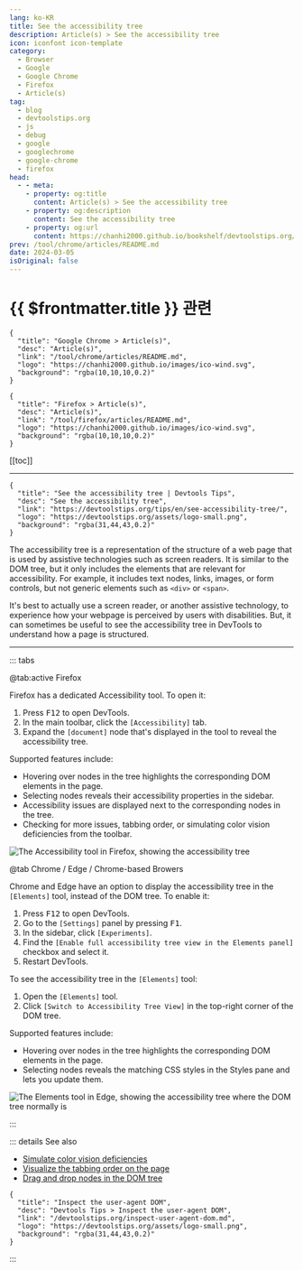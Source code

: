 ```yaml
---
lang: ko-KR
title: See the accessibility tree
description: Article(s) > See the accessibility tree
icon: iconfont icon-template
category: 
  - Browser
  - Google
  - Google Chrome
  - Firefox
  - Article(s)
tag: 
  - blog
  - devtoolstips.org
  - js
  - debug
  - google
  - googlechrome
  - google-chrome
  - firefox
head:
  - - meta:
    - property: og:title
      content: Article(s) > See the accessibility tree
    - property: og:description
      content: See the accessibility tree
    - property: og:url
      content: https://chanhi2000.github.io/bookshelf/devtoolstips.org/see-accessibility-tree.html
prev: /tool/chrome/articles/README.md
date: 2024-03-05
isOriginal: false
---
```


# {{ $frontmatter.title }} 관련

```component VPCard
{
  "title": "Google Chrome > Article(s)",
  "desc": "Article(s)",
  "link": "/tool/chrome/articles/README.md",
  "logo": "https://chanhi2000.github.io/images/ico-wind.svg",
  "background": "rgba(10,10,10,0.2)"
}
```

```component VPCard
{
  "title": "Firefox > Article(s)",
  "desc": "Article(s)",
  "link": "/tool/firefox/articles/README.md",
  "logo": "https://chanhi2000.github.io/images/ico-wind.svg",
  "background": "rgba(10,10,10,0.2)"
}
```

[[toc]]

---

```component VPCard
{
  "title": "See the accessibility tree | Devtools Tips",
  "desc": "See the accessibility tree",
  "link": "https://devtoolstips.org/tips/en/see-accessibility-tree/",
  "logo": "https://devtoolstips.org/assets/logo-small.png",
  "background": "rgba(31,44,43,0.2)"
}
```

The accessibility tree is a representation of the structure of a web page that is used by assistive technologies such as screen readers. It is similar to the DOM tree, but it only includes the elements that are relevant for accessibility. For example, it includes text nodes, links, images, or form controls, but not generic elements such as `<div>` or `<span>`.

It's best to actually use a screen reader, or another assistive technology, to experience how your webpage is perceived by users with disabilities. But, it can sometimes be useful to see the accessibility tree in DevTools to understand how a page is structured.

---

::: tabs

@tab:active <VPIcon icon="fa-brands fa-firefox"/>Firefox

Firefox has a dedicated Accessibility tool. To open it:

1. Press <kbd>F12</kbd> to open DevTools.
2. In the main toolbar, click the <VPIcon icon="iconfont icon-select"/>`[Accessibility]` tab.
3. Expand the <VPIcon icon="iconfont icon-select"/>`[document]` node that's displayed in the tool to reveal the accessibility tree.

Supported features include:

- Hovering over nodes in the tree highlights the corresponding DOM elements in the page.
- Selecting nodes reveals their accessibility properties in the sidebar.
- Accessibility issues are displayed next to the corresponding nodes in the tree.
- Checking for more issues, tabbing order, or simulating color vision deficiencies from the toolbar.

![The Accessibility tool in Firefox, showing the accessibility tree](https://devtoolstips.org/assets/img/see-accessibility-tree-firefox.png)

@tab <VPIcon icon="fa-brands fa-chrome"/>Chrome / <VPIcon icon="fa-brands fa-edge"/>Edge / Chrome-based Browers

Chrome and Edge have an option to display the accessibility tree in the <VPIcon icon="iconfont icon-select"/>`[Elements]` tool, instead of the DOM tree. To enable it:

1. Press <kbd>F12</kbd> to open DevTools.
2. Go to the <VPIcon icon="iconfont icon-select"/>`[Settings]` panel by pressing <kbd>F1</kbd>.
3. In the sidebar, click <VPIcon icon="iconfont icon-select"/>`[Experiments]`.
4. Find the <VPIcon icon="iconfont icon-select"/>`[Enable full accessibility tree view in the Elements panel]` checkbox and select it.
5. Restart DevTools.

To see the accessibility tree in the <VPIcon icon="iconfont icon-select"/>`[Elements]` tool:

1. Open the <VPIcon icon="iconfont icon-select"/>`[Elements]` tool.
2. Click <VPIcon icon="iconfont icon-select"/>`[Switch to Accessibility Tree View]` in the top-right corner of the DOM tree.

Supported features include:

- Hovering over nodes in the tree highlights the corresponding DOM elements in the page.
- Selecting nodes reveals the matching CSS styles in the Styles pane and lets you update them.

![The Elements tool in Edge, showing the accessibility tree where the DOM tree normally is](https://devtoolstips.org/assets/img/see-accessibility-tree-edge.png)

:::

::: details See also

- [Simulate color vision deficiencies](https://devtoolstips.org/tips/en/simulate-color-vision-deficiencies) <!-- TODO: add VPCard -->
- [Visualize the tabbing order on the page](https://devtoolstips.org/tips/en/visualize-tabbing-order) <!-- TODO: add VPCard -->
- [Drag and drop nodes in the DOM tree](https://devtoolstips.org/tips/en/drag-drop-dom-nodes) <!-- TODO: add VPCard -->

```component VPCard
{
  "title": "Inspect the user-agent DOM",
  "desc": "Devtools Tips > Inspect the user-agent DOM",
  "link": "/devtoolstips.org/inspect-user-agent-dom.md",
  "logo": "https://devtoolstips.org/assets/logo-small.png",
  "background": "rgba(31,44,43,0.2)"
}
```

:::
